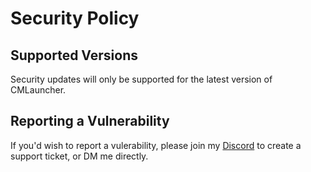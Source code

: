 # Security Policy

## Supported Versions

Security updates will only be supported for the latest version of CMLauncher.

## Reporting a Vulnerability

If you'd wish to report a vulerability, please join my [Discord](https://discord.gg/5YuP9utW7N) to create a support ticket, or DM me directly.
